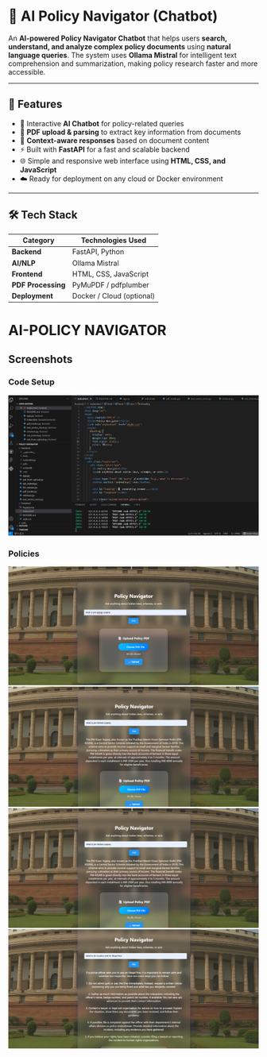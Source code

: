 # 🧠 AI Policy Navigator (Chatbot)

An **AI-powered Policy Navigator Chatbot** that helps users **search, understand, and analyze complex policy documents** using **natural language queries**. The system uses **Ollama Mistral** for intelligent text comprehension and summarization, making policy research faster and more accessible.

---

## 🚀 Features

- 💬 Interactive **AI Chatbot** for policy-related queries  
- 📄 **PDF upload & parsing** to extract key information from documents  
- 🧩 **Context-aware responses** based on document content  
- ⚡ Built with **FastAPI** for a fast and scalable backend  
- 🌐 Simple and responsive web interface using **HTML, CSS, and JavaScript**  
- ☁️ Ready for deployment on any cloud or Docker environment  

---

## 🛠️ Tech Stack

| Category | Technologies Used |
|-----------|------------------|
| **Backend** | FastAPI, Python |
| **AI/NLP** | Ollama Mistral |
| **Frontend** | HTML, CSS, JavaScript |
| **PDF Processing** | PyMuPDF / pdfplumber |
| **Deployment** | Docker / Cloud (optional) |



# AI-POLICY NAVIGATOR

## Screenshots

### Code Setup
![Code Setup](screenshots/code_setup.png)

### Policies
![Policy 1](screenshots/policy_1.png)
![Policy 2](screenshots/policy_2.png)
![Policy 3](screenshots/policy_2.png)
![Policy 4](screenshots/policy_4.png)